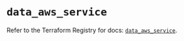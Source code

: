 # `data_aws_service`

Refer to the Terraform Registry for docs: [`data_aws_service`](https://registry.terraform.io/providers/hashicorp/aws/6.12.0/docs/data-sources/service).
